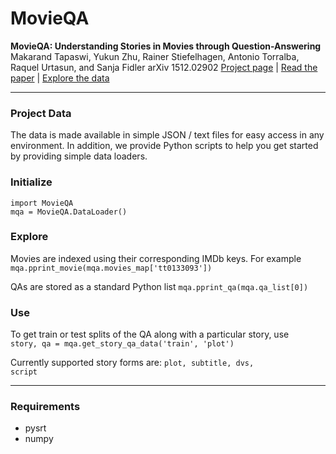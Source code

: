 # MovieQA

<strong>MovieQA: Understanding Stories in Movies through Question-Answering</strong>  
Makarand Tapaswi, Yukun Zhu, Rainer Stiefelhagen, Antonio Torralba, Raquel Urtasun, and Sanja Fidler
arXiv 1512.02902
[Project page](http://movieqa.cs.toronto.edu) | [Read the paper](http://arxiv.org/abs/1512.02902) | [Explore the data](http://movieqa.cs.toronto.edu/examples/)

----

### Project Data
The data is made available in simple JSON / text files for easy access in any environment. In addition, we provide Python scripts to help you get started by providing simple data loaders.


### Initialize 
<code>import MovieQA</code>  
<code>mqa = MovieQA.DataLoader()</code>  

### Explore
Movies are indexed using their corresponding IMDb keys. For example  
<code>mqa.pprint_movie(mqa.movies_map[\'tt0133093\'])</code>

QAs are stored as a standard Python list
<code>mqa.pprint_qa(mqa.qa_list[0])</code>

### Use
To get train or test splits of the QA along with a particular story, use  
<code>story, qa = mqa.get_story_qa_data(\'train\', \'plot\')</code>

Currently supported story forms are: <code>plot, subtitle, dvs, script</code>

----

### Requirements
- pysrt
- numpy


